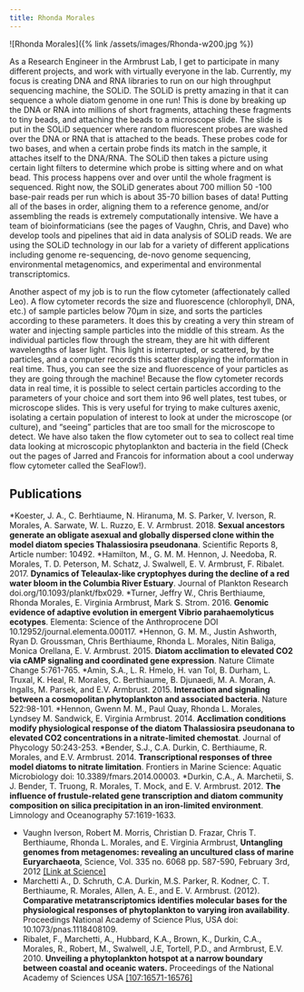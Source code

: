 ```yaml
---
title: Rhonda Morales
---
```

![Rhonda Morales]({% link /assets/images/Rhonda-w200.jpg %})

As a Research Engineer in the Armbrust Lab, I get to participate in many different projects, and work with virtually everyone in the lab. Currently, my focus is creating DNA and RNA libraries to run on our high throughput sequencing machine, the SOLiD. The SOLiD is pretty amazing in that it can sequence a whole diatom genome in one run! This is done by breaking up the DNA or RNA into millions of short fragments, attaching these fragments to tiny beads, and attaching the beads to a microscope slide. The slide is put in the SOLiD sequencer where random fluorescent probes are washed over the DNA or RNA that is attached to the beads. These probes code for two bases, and when a certain probe finds its match in the sample, it attaches itself to the DNA/RNA. The SOLiD then takes a picture using certain light filters to determine which probe is sitting where and on what bead. This process happens over and over until the whole fragment is sequenced. Right now, the SOLiD generates about 700 million 50 -100 base-pair reads per run which is about 35-70 billion bases of data! Putting all of the bases in order, aligning them to a reference genome, and/or assembling the reads is extremely computationally intensive. We have a team of bioinformaticians (see the pages of Vaughn, Chris, and Dave) who develop tools and pipelines that aid in data analysis of SOLiD reads. We are using the SOLiD technology in our lab for a variety of different applications including genome re-sequencing, de-novo genome sequencing, environmental metagenomics, and experimental and environmental transcriptomics.

Another aspect of my job is to run the flow cytometer (affectionately called Leo). A flow cytometer records the size and fluorescence (chlorophyll, DNA, etc.) of sample particles below 70µm in size, and sorts the particles according to these parameters. It does this by creating a very thin stream of water and injecting sample particles into the middle of this stream. As the individual particles flow through the stream, they are hit with different wavelengths of laser light. This light is interrupted, or scattered, by the particles, and a computer records this scatter displaying the information in real time. Thus, you can see the size and fluorescence of your particles as they are going through the machine! Because the flow cytometer records data in real time, it is possible to select certain particles according to the parameters of your choice and sort them into 96 well plates, test tubes, or microscope slides. This is very useful for trying to make cultures axenic, isolating a certain population of interest to look at under the microscope (or culture), and “seeing” particles that are too small for the microscope to detect. We have also taken the flow cytometer out to sea to collect real time data looking at microscopic phytoplankton and bacteria in the field (Check out the pages of Jarred and Francois for information about a cool underway flow cytometer called the SeaFlow!).

## Publications
*Koester, J. A., C. Berhtiaume, N. Hiranuma, M. S. Parker, V. Iverson, R. Morales, A. Sarwate, W. L. Ruzzo, E. V. Armbrust. 2018. **Sexual ancestors generate an obligate asexual and globally dispersed clone within the model diatom species Thalassiosira pseudonana**. Scientific Reports 8, Article number: 10492.
*Hamilton, M., G. M. M. Hennon, J. Needoba, R. Morales, T. D. Peterson, M. Schatz, J. Swalwell, E. V. Armbrust, F. Ribalet. 2017. **Dynamics of Teleaulax-like cryptophyes during the decline of a red water bloom in the Columbia River Estuary**. Journal of Plankton Research doi.org/10.1093/plankt/fbx029.
*Turner, Jeffry W., Chris Berthiaume, Rhonda Morales, E. Virginia Armbrust, Mark S. Strom. 2016. **Genomic evidence of adaptive evolution in emergent Vibrio parahaemolyticus ecotypes**. Elementa: Science of the Anthroprocene DOI 10.12952/journal.elementa.000117.
*Hennon, G. M. M., Justin Ashworth, Ryan D. Groussman, Chris Berthiaume, Rhonda L. Morales, Nitin Baliga, Monica Orellana, E. V. Armbrust. 2015. **Diatom acclimation to elevated CO2 via cAMP signaling and coordinated gene expression**. Nature Climate Change 5:761-765.
*Amin, S.A., L. R. Hmelo, H. van Tol, B. Durham, L. Truxal, K. Heal, R. Morales, C. Berthiaume, B. Djunaedi, M. A. Moran, A. Ingalls, M. Parsek, and E.V. Armbrust. 2015. **Interaction and signaling between a cosmopolitan phytoplankton and associated bacteria**. Nature 522:98-101.
*Hennon, Gwenn M. M., Paul Quay, Rhonda L. Morales, Lyndsey M. Sandwick, E. Virginia Armbrust. 2014. **Acclimation conditions modify physiological response of the diatom Thalassiosira pseudonana to elevated CO2 concentrations in a nitrate-limited chemostat**. Journal of Phycology 50:243-253.
*Bender, S.J., C.A. Durkin, C. Berthiaume, R. Morales, and E.V. Armbrust. 2014. **Transcriptional responses of three model diatoms to nitrate limitation**. Frontiers in Marine Science: Aquatic Microbiology doi: 10.3389/fmars.2014.00003.
*Durkin, C.A., A. Marchetii, S. J. Bender, T. Truong, R. Morales, T. Mock, and E. V. Armbrust. 2012. **The influence of frustule-related gene transcription and diatom community composition on silica precipitation in an iron-limited environment**. Limnology and Oceanography 57:1619-1633.
* Vaughn Iverson, Robert M. Morris, Christian D. Frazar, Chris T. Berthiaume, Rhonda L. Morales, and E. Virginia Armbrust, **Untangling genomes from metagenomes: revealing an uncultured class of marine Euryarchaeota**, Science, Vol. 335 no. 6068 pp. 587-590, February 3rd, 2012 [[Link at Science]](http://www.sciencemag.org/content/335/6068/587.abstract)
* Marchetti A., D. Schruth, C.A. Durkin, M.S. Parker, R. Kodner, C. T. Berthiaume, R. Morales, Allen, A. E., and E. V. Armbrust. (2012). **Comparative metatranscriptomics identifies molecular bases for the physiological responses of phytoplankton to varying iron availability**. Proceedings National Academy of Science Plus, USA doi: 10.1073/pnas.1118408109.
* Ribalet, F., Marchetti, A., Hubbard, K.A., Brown, K., Durkin, C.A., Morales, R., Robert, M., Swalwell, J.E, Tortell, P.D., and Armbrust, E.V. 2010. **Unveiling a phytoplankton hotspot at a narrow boundary between coastal and oceanic waters.**  Proceedings of the National Academy of Sciences USA [[107:16571-16576]](http://www.pnas.org/content/107/38/16571.abstract)
